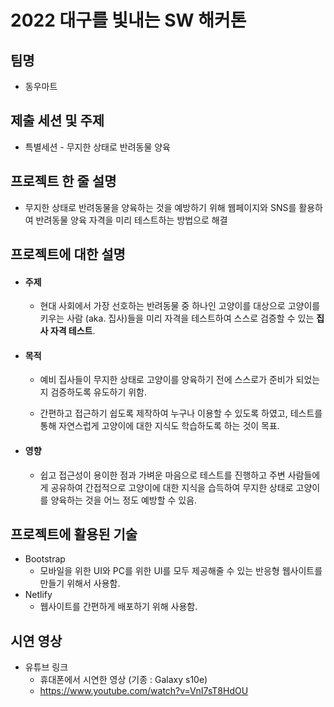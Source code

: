 # 2022 대구를 빛내는 SW 해커톤

## 팀명

- 동우마트

## 제출 세션 및 주제

- 특별세션 - 무지한 상태로 반려동물 양육

## 프로젝트 한 줄 설명

- 무지한 상태로 반려동물을 양육하는 것을 예방하기 위해 웹페이지와 SNS를 활용하여 반려동물 양육 자격을 미리 테스트하는 방법으로 해결

## 프로젝트에 대한 설명

- #### 주제

  - 현대 사회에서 가장 선호하는 반려동물 중 하나인 고양이를 대상으로 고양이를 키우는 사람 (aka. 집사)들을 미리 자격을 테스트하여 스스로 검증할 수 있는 **집사 자격 테스트**.

- #### 목적

  - 예비 집사들이 무지한 상태로 고양이를 양육하기 전에 스스로가 준비가 되었는지 검증하도록 유도하기 위함.

  - 간편하고 접근하기 쉽도록 제작하여 누구나 이용할 수 있도록 하였고, 테스트를 통해 자연스럽게 고양이에 대한 지식도 학습하도록 하는 것이 목표.

- #### 영향

  - 쉽고 접근성이 용이한 점과 가벼운 마음으로 테스트를 진행하고 주변 사람들에게 공유하여 간접적으로 고양이에 대한 지식을 습득하여 무지한 상태로 고양이를 양육하는 것을 어느 정도 예방할 수 있음.

## 프로젝트에 활용된 기술

- Bootstrap
  - 모바일을 위한 UI와 PC를 위한 UI를 모두 제공해줄 수 있는 반응형 웹사이트를 만들기 위해서 사용함.
- Netlify
  - 웹사이트를 간편하게 배포하기 위해 사용함.

## 시연 영상

- 유튜브 링크 
  - 휴대폰에서 시연한 영상 (기종 : Galaxy s10e)
  - https://www.youtube.com/watch?v=VnI7sT8HdOU

